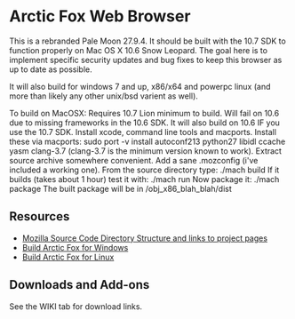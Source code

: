 # Arctic Fox Web Browser

This is a rebranded Pale Moon 27.9.4. It should be built with the 10.7 SDK to function properly on Mac OS X 10.6 Snow Leopard.
The goal here is to implement specific security updates and bug fixes to keep this browser as up to date as possible.

It will also build for windows 7 and up, x86/x64 and powerpc linux (and more than likely any other unix/bsd varient as well).

To build on MacOSX:
Requires 10.7 Lion minimum to build. Will fail on 10.6 due to missing frameworks in the 10.6 SDK. 
It will also build on 10.6 IF you use the 10.7 SDK.
Install xcode, command line tools and macports. 
Install these via macports: 
sudo port -v install autoconf213 python27 libidl ccache yasm clang-3.7 (clang-3.7 is the minimum version known to work). 
Extract source archive somewhere convenient. 
Add a sane .mozconfig (i've included a working one). 
From the source directory type: ./mach build 
If it builds (takes about 1 hour) test it with: ./mach run 
Now package it: ./mach package 
The built package will be in /obj_x86_blah_blah/dist 

## Resources

 * [Mozilla Source Code Directory Structure and links to project pages](https://developer.mozilla.org/en/Mozilla_Source_Code_Directory_Structure)
 * [Build Arctic Fox for Windows](https://forum.palemoon.org/viewtopic.php?f=19&t=13556)
 * [Build Arctic Fox for Linux](https://developer.palemoon.org/Developer_Guide:Build_Instructions/Pale_Moon/Linux)
 
 ## Downloads and Add-ons
  See the WIKI tab for download links.

